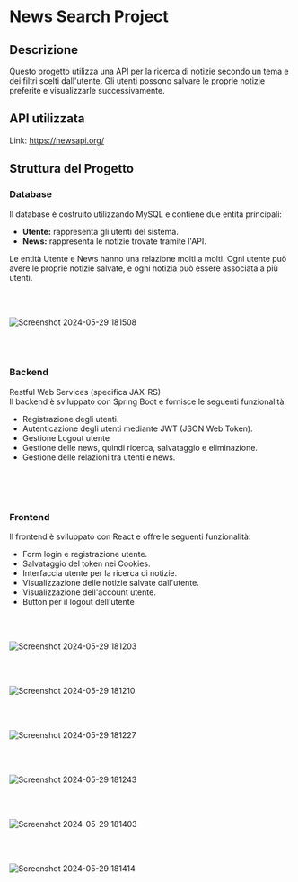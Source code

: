 # News Search Project

## Descrizione
Questo progetto utilizza una API per la ricerca di notizie secondo un tema e dei filtri scelti dall'utente. Gli utenti possono salvare le proprie notizie preferite e visualizzarle successivamente.

## API utilizzata
Link: https://newsapi.org/

## Struttura del Progetto

### Database
Il database è costruito utilizzando MySQL e contiene due entità principali:
- **Utente:** rappresenta gli utenti del sistema.
- **News:** rappresenta le notizie trovate tramite l'API.

Le entità Utente e News hanno una relazione molti a molti. Ogni utente può avere le proprie notizie salvate, e ogni notizia può essere associata a più utenti.


<br><br>


![Screenshot 2024-05-29 181508](https://github.com/GabrieleRuggieri/NewsAPI-Project/assets/125048968/fcf17149-9171-49dc-bc29-00eabecf5367)

<br><br>

### Backend
Restful Web Services (specifica JAX-RS)
<br>
Il backend è sviluppato con Spring Boot e fornisce le seguenti funzionalità:

- Registrazione degli utenti.
- Autenticazione degli utenti mediante JWT (JSON Web Token).
- Gestione Logout utente
- Gestione delle news, quindi ricerca, salvataggio e eliminazione.
- Gestione delle relazioni tra utenti e news.

<br><br><br>

### Frontend
Il frontend è sviluppato con React e offre le seguenti funzionalità:
- Form login e registrazione utente.
- Salvataggio del token nei Cookies.
- Interfaccia utente per la ricerca di notizie.
- Visualizzazione delle notizie salvate dall'utente.
- Visualizzazione dell'account utente.
- Button per il logout dell'utente

<br><br>



![Screenshot 2024-05-29 181203](https://github.com/GabrieleRuggieri/NewsAPI-Project/assets/125048968/b356af63-548b-4b32-ac6f-4ec4a11517f1)


<br><br>


![Screenshot 2024-05-29 181210](https://github.com/GabrieleRuggieri/NewsAPI-Project/assets/125048968/97dd2f1a-788d-4eaa-9959-32de57241b01)


<br><br>


![Screenshot 2024-05-29 181227](https://github.com/GabrieleRuggieri/NewsAPI-Project/assets/125048968/8745cf88-b829-481b-ab33-294d205770c4)



<br><br>


![Screenshot 2024-05-29 181243](https://github.com/GabrieleRuggieri/NewsAPI-Project/assets/125048968/6d063186-f8e0-4439-88bc-3f3ed8c8f2d2)


<br><br>

![Screenshot 2024-05-29 181403](https://github.com/GabrieleRuggieri/NewsAPI-Project/assets/125048968/16e4ecfa-0bc1-4e05-ada1-02950686fe77)




<br><br>


![Screenshot 2024-05-29 181414](https://github.com/GabrieleRuggieri/NewsAPI-Project/assets/125048968/88eb8fcf-51dc-486a-90bd-6fe623b8c992)
